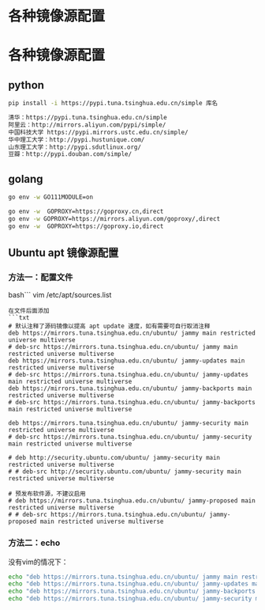 # 各种镜像源配置


# 各种镜像源配置

## python

```bash
pip install -i https://pypi.tuna.tsinghua.edu.cn/simple 库名
```

```txt
清华：https://pypi.tuna.tsinghua.edu.cn/simple
阿里云：http://mirrors.aliyun.com/pypi/simple/
中国科技大学 https://pypi.mirrors.ustc.edu.cn/simple/
华中理工大学：http://pypi.hustunique.com/
山东理工大学：http://pypi.sdutlinux.org/
豆瓣：http://pypi.douban.com/simple/
```

## golang

```bash
go env -w GO111MODULE=on

go env -w  GOPROXY=https://goproxy.cn,direct
go env -w GOPROXY=https://mirrors.aliyun.com/goproxy/,direct
go env -w  GOPROXY=https://goproxy.io,direct

```


## Ubuntu apt 镜像源配置

### 方法一：配置文件

bash```
vim /etc/apt/sources.list
```
在文件后面添加
```txt
# 默认注释了源码镜像以提高 apt update 速度，如有需要可自行取消注释
deb https://mirrors.tuna.tsinghua.edu.cn/ubuntu/ jammy main restricted universe multiverse
# deb-src https://mirrors.tuna.tsinghua.edu.cn/ubuntu/ jammy main restricted universe multiverse
deb https://mirrors.tuna.tsinghua.edu.cn/ubuntu/ jammy-updates main restricted universe multiverse
# deb-src https://mirrors.tuna.tsinghua.edu.cn/ubuntu/ jammy-updates main restricted universe multiverse
deb https://mirrors.tuna.tsinghua.edu.cn/ubuntu/ jammy-backports main restricted universe multiverse
# deb-src https://mirrors.tuna.tsinghua.edu.cn/ubuntu/ jammy-backports main restricted universe multiverse

deb https://mirrors.tuna.tsinghua.edu.cn/ubuntu/ jammy-security main restricted universe multiverse
# deb-src https://mirrors.tuna.tsinghua.edu.cn/ubuntu/ jammy-security main restricted universe multiverse

# deb http://security.ubuntu.com/ubuntu/ jammy-security main restricted universe multiverse
# # deb-src http://security.ubuntu.com/ubuntu/ jammy-security main restricted universe multiverse

# 预发布软件源，不建议启用
# deb https://mirrors.tuna.tsinghua.edu.cn/ubuntu/ jammy-proposed main restricted universe multiverse
# # deb-src https://mirrors.tuna.tsinghua.edu.cn/ubuntu/ jammy-proposed main restricted universe multiverse
```

### 方法二：echo

没有vim的情况下：
```bash
echo "deb https://mirrors.tuna.tsinghua.edu.cn/ubuntu/ jammy main restricted universe multiverse" >> /etc/apt/sources.list
echo "deb https://mirrors.tuna.tsinghua.edu.cn/ubuntu/ jammy-updates main restricted universe multiverse" >> /etc/apt/sources.list
echo "deb https://mirrors.tuna.tsinghua.edu.cn/ubuntu/ jammy-backports main restricted universe multiverse" >> /etc/apt/sources.list
echo "deb https://mirrors.tuna.tsinghua.edu.cn/ubuntu/ jammy-security main restricted universe multiverse" >> /etc/apt/sources.list
```

